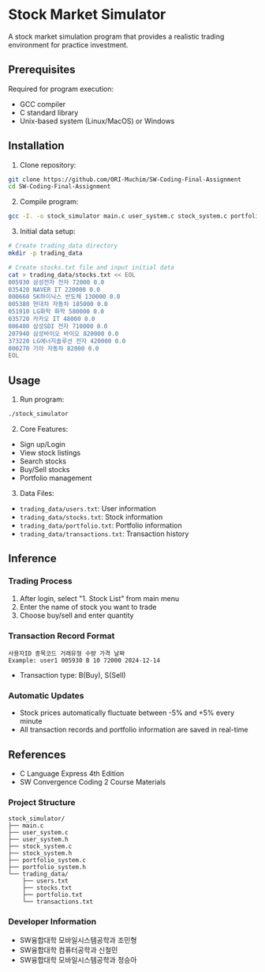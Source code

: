 # Stock Market Simulator

A stock market simulation program that provides a realistic trading environment for practice investment.

## Prerequisites

Required for program execution:

- GCC compiler
- C standard library
- Unix-based system (Linux/MacOS) or Windows

## Installation

1. Clone repository:
```bash
git clone https://github.com/ORI-Muchim/SW-Coding-Final-Assignment
cd SW-Coding-Final-Assignment
```

2. Compile program:
```bash
gcc -I. -o stock_simulator main.c user_system.c stock_system.c portfolio_system.c
```

3. Initial data setup:
```bash
# Create trading_data directory
mkdir -p trading_data

# Create stocks.txt file and input initial data
cat > trading_data/stocks.txt << EOL
005930 삼성전자 전자 72000 0.0
035420 NAVER IT 220000 0.0
000660 SK하이닉스 반도체 130000 0.0
005380 현대차 자동차 185000 0.0
051910 LG화학 화학 580000 0.0
035720 카카오 IT 48000 0.0
006400 삼성SDI 전자 710000 0.0
207940 삼성바이오 바이오 820000 0.0
373220 LG에너지솔루션 전자 420000 0.0
000270 기아 자동차 82000 0.0
EOL
```

## Usage

1. Run program:
```bash
./stock_simulator
```

2. Core Features:
- Sign up/Login
- View stock listings
- Search stocks
- Buy/Sell stocks
- Portfolio management

3. Data Files:
- `trading_data/users.txt`: User information
- `trading_data/stocks.txt`: Stock information
- `trading_data/portfolio.txt`: Portfolio information
- `trading_data/transactions.txt`: Transaction history

## Inference

### Trading Process
1. After login, select "1. Stock List" from main menu
2. Enter the name of stock you want to trade
3. Choose buy/sell and enter quantity

### Transaction Record Format
```
사용자ID 종목코드 거래유형 수량 가격 날짜
Example: user1 005930 B 10 72000 2024-12-14
```
- Transaction type: B(Buy), S(Sell)

### Automatic Updates
- Stock prices automatically fluctuate between -5% and +5% every minute
- All transaction records and portfolio information are saved in real-time

## References

- C Language Express 4th Edition
- SW Convergence Coding 2 Course Materials

### Project Structure
```
stock_simulator/
├── main.c
├── user_system.c
├── user_system.h
├── stock_system.c
├── stock_system.h
├── portfolio_system.c
├── portfolio_system.h
└── trading_data/
    ├── users.txt
    ├── stocks.txt
    ├── portfolio.txt
    └── transactions.txt
```

### Developer Information
- SW융합대학 모바일시스템공학과 조민형
- SW융합대학 컴퓨터공학과 신철민
- SW융합대학 모바일시스템공학과 정승아
